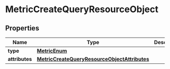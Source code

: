
# MetricCreateQueryResourceObject

## Properties
| Name | Type | Description | Notes |
| ------------ | ------------- | ------------- | ------------- |
| **type** | [**MetricEnum**](MetricEnum.md) |  |  |
| **attributes** | [**MetricCreateQueryResourceObjectAttributes**](MetricCreateQueryResourceObjectAttributes.md) |  |  |



